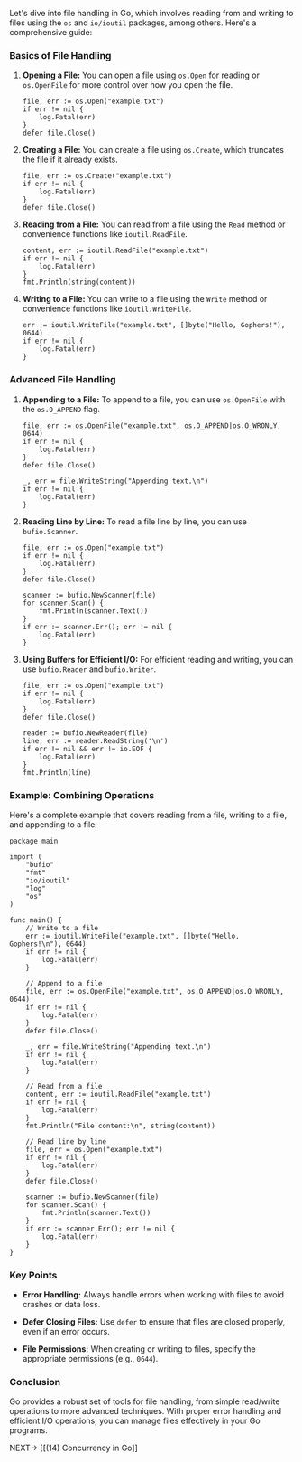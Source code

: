 Let's dive into file handling in Go, which involves reading from and writing to files using the `os` and `io/ioutil` packages, among others. Here's a comprehensive guide:

### Basics of File Handling

1. **Opening a File:** You can open a file using `os.Open` for reading or `os.OpenFile` for more control over how you open the file.
    
    
    
    ```
    file, err := os.Open("example.txt")
    if err != nil {
        log.Fatal(err)
    }
    defer file.Close()
    ```
    
2. **Creating a File:** You can create a file using `os.Create`, which truncates the file if it already exists.
    
    
    
    ```
    file, err := os.Create("example.txt")
    if err != nil {
        log.Fatal(err)
    }
    defer file.Close()
    ```
    
3. **Reading from a File:** You can read from a file using the `Read` method or convenience functions like `ioutil.ReadFile`.
    
    
    
    ```
    content, err := ioutil.ReadFile("example.txt")
    if err != nil {
        log.Fatal(err)
    }
    fmt.Println(string(content))
    ```
    
4. **Writing to a File:** You can write to a file using the `Write` method or convenience functions like `ioutil.WriteFile`.
    
    
    
    ```
    err := ioutil.WriteFile("example.txt", []byte("Hello, Gophers!"), 0644)
    if err != nil {
        log.Fatal(err)
    }
    ```
    

### Advanced File Handling

1. **Appending to a File:** To append to a file, you can use `os.OpenFile` with the `os.O_APPEND` flag.
    
    
    
    ```
    file, err := os.OpenFile("example.txt", os.O_APPEND|os.O_WRONLY, 0644)
    if err != nil {
        log.Fatal(err)
    }
    defer file.Close()
    
    _, err = file.WriteString("Appending text.\n")
    if err != nil {
        log.Fatal(err)
    }
    ```
    
2. **Reading Line by Line:** To read a file line by line, you can use `bufio.Scanner`.
    
    
    
    ```
    file, err := os.Open("example.txt")
    if err != nil {
        log.Fatal(err)
    }
    defer file.Close()
    
    scanner := bufio.NewScanner(file)
    for scanner.Scan() {
        fmt.Println(scanner.Text())
    }
    if err := scanner.Err(); err != nil {
        log.Fatal(err)
    }
    ```
    
3. **Using Buffers for Efficient I/O:** For efficient reading and writing, you can use `bufio.Reader` and `bufio.Writer`.
    
    
    
    ```
    file, err := os.Open("example.txt")
    if err != nil {
        log.Fatal(err)
    }
    defer file.Close()
    
    reader := bufio.NewReader(file)
    line, err := reader.ReadString('\n')
    if err != nil && err != io.EOF {
        log.Fatal(err)
    }
    fmt.Println(line)
    ```
    

### Example: Combining Operations

Here's a complete example that covers reading from a file, writing to a file, and appending to a file:



```
package main

import (
    "bufio"
    "fmt"
    "io/ioutil"
    "log"
    "os"
)

func main() {
    // Write to a file
    err := ioutil.WriteFile("example.txt", []byte("Hello, Gophers!\n"), 0644)
    if err != nil {
        log.Fatal(err)
    }

    // Append to a file
    file, err := os.OpenFile("example.txt", os.O_APPEND|os.O_WRONLY, 0644)
    if err != nil {
        log.Fatal(err)
    }
    defer file.Close()

    _, err = file.WriteString("Appending text.\n")
    if err != nil {
        log.Fatal(err)
    }

    // Read from a file
    content, err := ioutil.ReadFile("example.txt")
    if err != nil {
        log.Fatal(err)
    }
    fmt.Println("File content:\n", string(content))

    // Read line by line
    file, err = os.Open("example.txt")
    if err != nil {
        log.Fatal(err)
    }
    defer file.Close()

    scanner := bufio.NewScanner(file)
    for scanner.Scan() {
        fmt.Println(scanner.Text())
    }
    if err := scanner.Err(); err != nil {
        log.Fatal(err)
    }
}
```

### Key Points

- **Error Handling:** Always handle errors when working with files to avoid crashes or data loss.
    
- **Defer Closing Files:** Use `defer` to ensure that files are closed properly, even if an error occurs.
    
- **File Permissions:** When creating or writing to files, specify the appropriate permissions (e.g., `0644`).
    

### Conclusion

Go provides a robust set of tools for file handling, from simple read/write operations to more advanced techniques. With proper error handling and efficient I/O operations, you can manage files effectively in your Go programs.

NEXT-> [[(14) Concurrency in Go]]